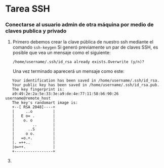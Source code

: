 # Tarea SSH

### Conectarse al usuario admin de otra máquina por medio de claves publica y privado

1. Primero debemos crear la clave pública de nuestro ssh mediante el comando `ssh-keygen`
   Si generó previamente un par de claves SSH, es posible que vea un mensaje como el siguiente:
   ```
   /home/username/.ssh/id_rsa already exists.Overwrite (y/n)?
   ```
   Una vez terminado aparecerá un mensaje como este:
```
   Your identification has been saved in /home/username/.ssh/id_rsa.
   Your public key has been saved in /home/username/.ssh/id_rsa.pub.
   The key fingerprint is:
   a9:49:2e:2a:5e:33:3e:a9:de:4e:77:11:58:b6:90:26 username@remote_host
   The key's randomart image is:
   +--[ RSA 2048]----+
   |     ..o         |
   |   E o= .        |
   |    o. o         |
   |        ..       |
   |      ..S        |
   |     o o.        |
   |   =o.+.         |
   |. =++..          |
   |o=++.            |
   +-----------------+
```

3. 
